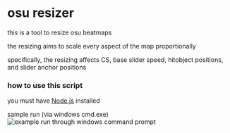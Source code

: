 # osu resizer
this is a tool to resize osu beatmaps

the resizing aims to scale every aspect of the map proportionally

specifically, the resizing affects CS, base slider speed, hitobject positions, and slider anchor positions

### how to use this script
you must have [Node.js](https://nodejs.org/) installed

sample run (via windows cmd.exe)  
![example run through windows command prompt](https://cdn.discordapp.com/attachments/122787726142603264/532032390357450754/output.gif "example run through windows command prompt")
